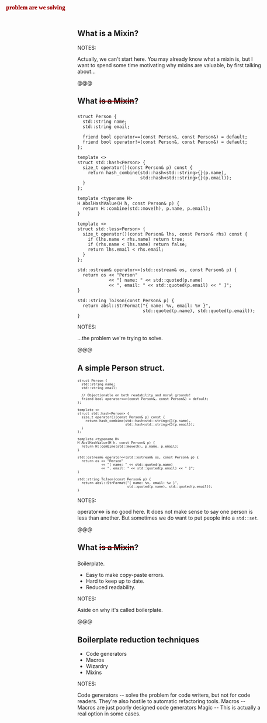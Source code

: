 ## What is a Mixin?

NOTES:

Actually, we can't start here. You may already know what a mixin is, but I want
to spend some time motivating why mixins are valuable, by first talking about...


@@@

## What <span style="color:#a00000;text-decoration:line-through"><span style="color:black">is a Mixin</span></span>?
### <span style="color:#a00000;font-family:serif;position:absolute;top:0.7em;left:2em;">problem are we solving</span>

<style>
.highlight-line {
    background-color: #ff9;
}
</style>

```cc[|1-3,7|5-6,9-40]
struct Person {
  std::string name;
  std::string email;

  friend bool operator==(const Person&, const Person&) = default;
  friend bool operator!=(const Person&, const Person&) = default;
};

template <>
struct std::hash<Person> {
  size_t operator()(const Person& p) const {
    return hash_combine(std::hash<std::string>{}(p.name),
                        std::hash<std::string>{}(p.email));
  }
};

template <typename H>
H AbslHashValue(H h, const Person& p) {
  return H::combine(std::move(h), p.name, p.email);
}

template <>
struct std::less<Person> {
  size_t operator()(const Person& lhs, const Person& rhs) const {
    if (lhs.name < rhs.name) return true;
    if (rhs.name < lhs.name) return false;
    return lhs.email < rhs.email;
  }
};

std::ostream& operator<<(std::ostream& os, const Person& p) {
  return os << "Person"
            << "[ name: " << std::quoted(p.name)
            << ", email: " << std::quoted(p.email) << " ]";
}

std::string ToJson(const Person& p) {
  return absl::StrFormat("{ name: %v, email: %v }",
                         std::quoted(p.name), std::quoted(p.email));
}
```
<!-- .element style="font-size:6pt; width:45%;" class="fragment" data-fragment-index="1" -->

NOTES:

...the problem we're trying to solve.

@@@

## A simple Person struct.

<pre style="font-size:8pt"><code data-line-numbers class="cc hljs cpp">struct Person {
  std::string name;
  std::string email;

  // Objectionable on both readability and moral grounds!
  friend bool operator<=>(const Person&, const Person&) = default;
};

template &lt;&gt;
struct std::hash&lt;Person&gt; {
  size_t operator()(const Person& p) const {
    return hash_combine(std::hash&lt;std::string&gt;{}(p.name),
                        std::hash&lt;std::string&gt;{}(p.email));
  }
};

template &lt;typename H&gt;
H AbslHashValue(H h, const Person& p) {
  return H::combine(std::move(h), p.name, p.email);
}

std::ostream& operator&lt;&lt;(std::ostream& os, const Person& p) {
  return os &lt;&lt; "Person"
            &lt;&lt; "[ name: " &lt;&lt; std::quoted(p.name)
            &lt;&lt; ", email: " &lt;&lt; std::quoted(p.email) &lt;&lt; " ]";
}

std::string ToJson(const Person& p) {
  return absl::StrFormat("{ name: %v, email: %v }",
                         std::quoted(p.name), std::quoted(p.email));
}
</code></pre>

NOTES:

operator<=> is no good here. It does not make sense to say one person is less
than another. But sometimes we do want to put people into a `std::set`.

@@@

## What <span style="color:#a00000;text-decoration:line-through"><span style="color:black">is a Mixin</span></span>?
### <span style="color:#a00000;font-family:serif;position:absolute;top:0.7em;left:2em;">problem are we solving</span>

Boilerplate.

* Easy to make copy-paste errors. <!-- .element: class="fragment" -->
* Hard to keep up to date. <!-- .element: class="fragment" -->
* Reduced readability. <!-- .element: class="fragment" -->

NOTES:

Aside on why it's called boilerplate.

@@@

## Boilerplate reduction techniques

* Code generators
* Macros
* Wizardry
* Mixins

NOTES:

Code generators -- solve the problem for code writers, but not for code readers.
They're also hostile to automatic refactoring tools.
Macros -- Macros are just poorly designed code generators
Magic -- This is actually a real option in some cases.
